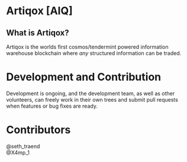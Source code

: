 # Artiqox [AIQ]
## What is Artiqox?
Artiqox is the worlds first cosmos/tendermint powered 
information warehouse blockchain where *any* structured 
information can be traded. 

# Development and Contribution
Development is ongoing, and the development team, as well as 
other volunteers, can freely work in their own trees and 
submit pull requests when features or bug fixes are ready.

# Contributors
@seth_traend  
@X4mp_1
